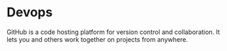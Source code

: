 # Devops
GitHub is a code hosting platform for version control and collaboration. It lets you and others work together on projects from anywhere.
